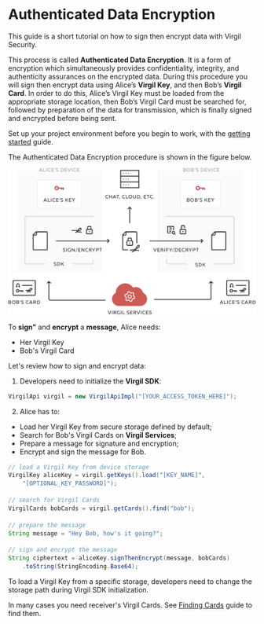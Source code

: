 # Authenticated Data Encryption

This guide is a short tutorial on how to sign then encrypt data with Virgil Security.

This process is called **Authenticated Data Encryption**. It is a form of encryption which simultaneously provides confidentiality, integrity, and authenticity assurances on the encrypted data. During this procedure you will sign then encrypt data using Alice’s **Virgil Key**, and then Bob’s **Virgil Card**. In order to do this, Alice’s Virgil Key must be loaded from the appropriate storage location, then Bob’s Virgil Card must be searched for, followed by preparation of the data for transmission, which is finally signed and encrypted before being sent.



Set up your project environment before you begin to work, with the [getting started](/docs/guides/configuration/client-configuration.md) guide.

The Authenticated Data Encryption procedure is shown in the figure below.

![Authenticated Data Encryption](/docs/img/Guides_introduction.png "Authenticated Data Encryption")

To **sign"** and **encrypt** a **message**, Alice needs:
 - Her Virgil Key
 - Bob's Virgil Card

Let's review how to sign and encrypt data:

1. Developers need to initialize the **Virgil SDK**:

```java
VirgilApi virgil = new VirgilApiImpl("[YOUR_ACCESS_TOKEN_HERE]");
```

2. Alice has to:

  - Load her Virgil Key from secure storage defined by default;
  - Search for Bob's Virgil Cards on **Virgil Services**;
  - Prepare a message for signature and encryption;
  - Encrypt and sign the message for Bob.

  ```java
  // load a Virgil Key from device storage
  VirgilKey aliceKey = virgil.getKeys().load("[KEY_NAME]",
      "[OPTIONAL_KEY_PASSWORD]");

  // search for Virgil Cards
  VirgilCards bobCards = virgil.getCards().find("bob");

  // prepare the message
  String message = "Hey Bob, how's it going?";

  // sign and encrypt the message
  String ciphertext = aliceKey.signThenEncrypt(message, bobCards)
      .toString(StringEncoding.Base64);
  ```

To load a Virgil Key from a specific storage, developers need to change the storage path during Virgil SDK initialization.

In many cases you need receiver's Virgil Cards. See [Finding Cards](/docs/guides/virgil-card/finding-card.md) guide to find them.
